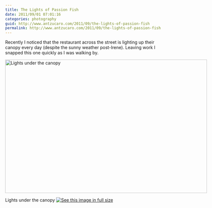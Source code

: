 ```yaml
---
title: The Lights of Passion Fish
date: 2011/09/01 07:01:16
categories: photography
guid: http://www.antzucaro.com/2011/09/the-lights-of-passion-fish
permalink: http://www.antzucaro.com/2011/09/the-lights-of-passion-fish
---
```

Recently I noticed that the restaurant across the street is lighting up their canopy every day (despite the sunny weather post-Irene). Leaving work I snapped this one quickly as I was walking by. 

<div class='wp-caption aligncenter' style='width: 660px; margin-left: auto; margin-right: auto;'>
<img width='650px' height='431px' alt="Lights under the canopy" title='Lights under the canopy' src='http://media.antzucaro.com/uploads/2011/08/27RTC/Reston_005_m.jpg'>
<p class='wp-caption-text'>Lights under the canopy <a href='http://media.antzucaro.com/uploads/2011/08/27RTC/Reston_005_l.jpg'><img alt='See this image in full size' src='http://media.antzucaro.com/static/fs_img.jpg' /></a></p>
</div>
